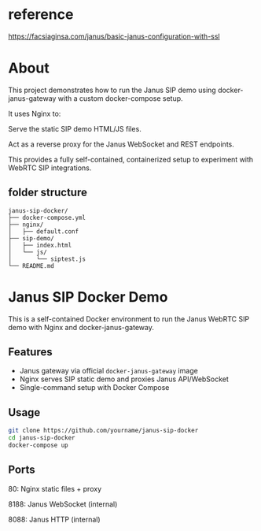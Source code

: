 # reference

https://facsiaginsa.com/janus/basic-janus-configuration-with-ssl


# About

This project demonstrates how to run the Janus SIP demo using docker-janus-gateway with a custom docker-compose setup.

It uses Nginx to:

Serve the static SIP demo HTML/JS files.

Act as a reverse proxy for the Janus WebSocket and REST endpoints.

This provides a fully self-contained, containerized setup to experiment with WebRTC SIP integrations.


## folder structure

```shell
janus-sip-docker/
├── docker-compose.yml
├── nginx/
│   ├── default.conf
├── sip-demo/
│   ├── index.html
│   └── js/
│       └── siptest.js
└── README.md

```




# Janus SIP Docker Demo

This is a self-contained Docker environment to run the Janus WebRTC SIP demo with Nginx and docker-janus-gateway.

## Features

- Janus gateway via official `docker-janus-gateway` image
- Nginx serves SIP static demo and proxies Janus API/WebSocket
- Single-command setup with Docker Compose

## Usage

```bash
git clone https://github.com/yourname/janus-sip-docker
cd janus-sip-docker
docker-compose up
```

## Ports
80: Nginx static files + proxy

8188: Janus WebSocket (internal)

8088: Janus HTTP (internal)